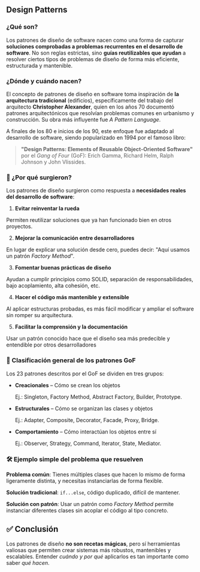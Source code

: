 ## Design Patterns

### ¿Qué son?

Los patrones de diseño de software nacen como una forma de capturar **soluciones comprobadas a problemas recurrentes en el desarrollo de software**. No son reglas estrictas, sino **guías reutilizables que ayudan** a resolver ciertos tipos de problemas de diseño de forma más eficiente, estructurada y mantenible.

### ¿Dónde y cuándo nacen?

El concepto de patrones de diseño en software toma inspiración de **la arquitectura tradicional** (edificios), específicamente del trabajo del arquitecto **Christopher Alexander**, quien en los años 70 documentó patrones arquitectónicos que resolvían problemas comunes en urbanismo y construcción. Su obra más influyente fue *A Pattern Language*.

A finales de los 80 e inicios de los 90, este enfoque fue adaptado al desarrollo de software, siendo popularizado en 1994 por el famoso libro:

> **"Design Patterns: Elements of Reusable Object-Oriented Software"**
por el *Gang of Four* (GoF): Erich Gamma, Richard Helm, Ralph Johnson y John Vlissides. 

### 🎯 ¿Por qué surgieron?

Los patrones de diseño surgieron como respuesta a **necesidades reales del desarrollo de software**:

1. **Evitar reinventar la rueda**

Permiten reutilizar soluciones que ya han funcionado bien en otros proyectos.

2. **Mejorar la comunicación entre desarrolladores**

En lugar de explicar una solución desde cero, puedes decir: "Aquí usamos un patrón *Factory Method*".

3. **Fomentar buenas prácticas de diseño**

Ayudan a cumplir principios como SOLID, separación de responsabilidades, bajo acoplamiento, alta cohesión, etc.

4. **Hacer el código más mantenible y extensible**

Al aplicar estructuras probadas, es más fácil modificar y ampliar el software sin romper su arquitectura.

5. **Facilitar la comprensión y la documentación**

Usar un patrón conocido hace que el diseño sea más predecible y entendible por otros desarrolladores

### 🧩 Clasificación general de los patrones GoF
Los 23 patrones descritos por el GoF se dividen en tres grupos:
- **Creacionales** – Cómo se crean los objetos

    Ej.: Singleton, Factory Method, Abstract Factory, Builder, Prototype.

- **Estructurales** – Cómo se organizan las clases y objetos

    Ej.: Adapter, Composite, Decorator, Facade, Proxy, Bridge.

- **Comportamiento** – Cómo interactúan los objetos entre sí

    Ej.: Observer, Strategy, Command, Iterator, State, Mediator.

### 🛠 Ejemplo simple del problema que resuelven

**Problema común**: Tienes múltiples clases que hacen lo mismo de forma ligeramente distinta, y necesitas instanciarlas de forma flexible.

**Solución tradicional**: `if...else`, código duplicado, difícil de mantener.

**Solución con patrón**: Usar un patrón como *Factory Method* permite instanciar diferentes clases sin acoplar el código al tipo concreto.

## ✅ Conclusión
Los patrones de diseño **no son recetas mágicas**, pero sí herramientas valiosas que permiten crear sistemas más robustos, mantenibles y escalables. Entender *cuándo y por qué* aplicarlos es tan importante como saber *qué hacen*.